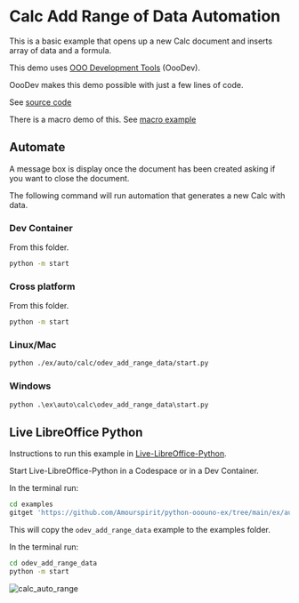 # Calc Add Range of Data Automation

This is a basic example that opens up a new Calc document and inserts array of data and a formula.

This demo uses [OOO Development Tools](https://python-ooo-dev-tools.readthedocs.io/en/latest/) (OooDev).

OooDev makes this demo possible with just a few lines of code.

See [source code](./start.py)

There is a macro demo of this. See [macro example](../../../calc/odev_add_range_data)

## Automate

A message box is display once the document has been created asking if you want to close the document.

The following command will run automation that generates a new Calc with data.

### Dev Container

From this folder.

```sh
python -m start
```

### Cross platform

From this folder.

```sh
python -m start
```

### Linux/Mac

```sh
python ./ex/auto/calc/odev_add_range_data/start.py
```

### Windows

```ps
python .\ex\auto\calc\odev_add_range_data\start.py
```

## Live LibreOffice Python

Instructions to run this example in [Live-LibreOffice-Python](https://github.com/Amourspirit/live-libreoffice-python).

Start Live-LibreOffice-Python in a Codespace or in a Dev Container.

In the terminal run:

```bash
cd examples
gitget 'https://github.com/Amourspirit/python-ooouno-ex/tree/main/ex/auto/calc/odev_add_range_data'
```

This will copy the `odev_add_range_data` example to the examples folder.

In the terminal run:

```bash
cd odev_add_range_data
python -m start
```

![calc_auto_range](https://user-images.githubusercontent.com/4193389/173204609-e6ed10f0-55df-486e-8c93-3b40e705bbe6.png)
